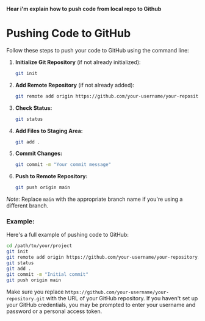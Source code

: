 **Hear i'm explain how to push code from local repo to Github**

# Pushing Code to GitHub

Follow these steps to push your code to GitHub using the command line:

1. **Initialize Git Repository** (if not already initialized):
   ```sh
   git init
2. **Add Remote Repository** (if not already added):
   ```sh
   git remote add origin https://github.com/your-username/your-repository.git

4. **Check Status:**
    ```sh
   git status
6. **Add Files to Staging Area:**
    ```sh
   git add .
8. **Commit Changes:**
    ```sh
   git commit -m "Your commit message"
    
10. **Push to Remote Repository:**
     ```sh
    git push origin main

*Note*: Replace `main` with the appropriate branch name if you're using a different branch.













### Example:
Here's a full example of pushing code to GitHub:

```sh
cd /path/to/your/project
git init
git remote add origin https://github.com/your-username/your-repository.git
git status
git add .
git commit -m "Initial commit"
git push origin main
```

Make sure you replace `https://github.com/your-username/your-repository.git` with the URL of your GitHub repository. If you haven't set up your GitHub credentials, you may be prompted to enter your username and password or a personal access token.


